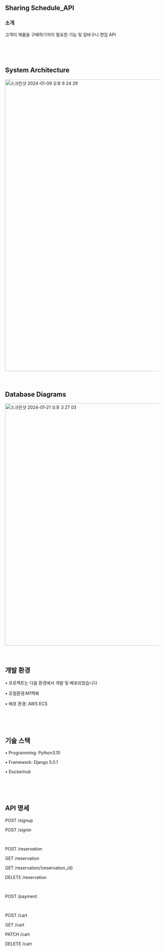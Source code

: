 ## Sharing Schedule_API 
### 소개
고객이 제품을 구매하기까지 필요한 기능 및 장바구니 편집 API

<br/>
<br/>
<br/>

## System Architecture
<img width="953" alt="스크린샷 2024-01-09 오후 6 24 29" src="https://github.com/jiiheeee/scheduler_API/assets/128598772/cff21b9c-50d9-4a7a-8686-905d2830afcc">

<br/>
<br/>
<br/>

## Database Diagrams
<img width="791" alt="스크린샷 2024-01-21 오후 3 27 03" src="https://github.com/jiiheeee/first_project/assets/128598772/da9a037f-6a27-486a-9e31-ffbeb219776a">

<br/>
<br/>
<br/>

## 개발 환경
• 프로젝트는 다음 환경에서 개발 및 배포되었습니다

• 로컬환경:M1맥북

• 배포 환경: AWS ECS

<br/>
<br/>
<br/>

## 기술 스택
• Programming: Python3.10

• Framework: Django 5.0.1

• Dockerhub

<br/>
<br/>
<br/>

## API 명세
POST /signup 

POST /signin

<br/>

POST /reservation

GET /reservation

GET /reservation/{reservation_id} 

DELETE /reservation

<br/>

POST /payment

<br/>

POST /cart 

GET /cart 

PATCH /cart

DELETE /cart
